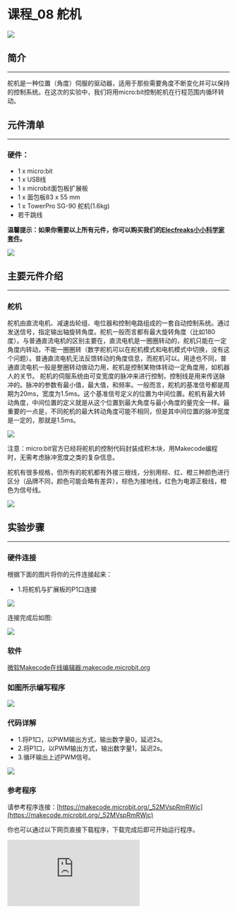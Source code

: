 ﻿# 课程_08 舵机

![](https://wiki-media-ef.oss-cn-hongkong.aliyuncs.com/docs/microbit/circuit-design/microbit-starter-kit/images/DuxosEs.jpg)

## 简介
---
舵机是一种位置（角度）伺服的驱动器，适用于那些需要角度不断变化并可以保持的控制系统。在这次的实验中，我们将用micro:bit控制舵机在行程范围内循环转动。

## 元件清单
---
### 硬件：
- 1 x micro:bit
- 1 x USB线
- 1 x microbit面包板扩展板
- 1 x 面包板83 x 55 mm
- 1 x TowerPro SG-90 舵机(1.6kg)
- 若干跳线

**温馨提示：如果你需要以上所有元件，你可以购买我们的[Elecfreaks小小科学家套件](https://item.taobao.com/item.htm?ft=t&id=597096675822)。**

![](https://wiki-media-ef.oss-cn-hongkong.aliyuncs.com/docs/microbit/circuit-design/microbit-starter-kit/images/W4tseua.jpg)

## 主要元件介绍
---
### 舵机

舵机由直流电机、减速齿轮组、电位器和控制电路组成的一套自动控制系统。通过发送信号，指定输出轴旋转角度。舵机一般而言都有最大旋转角度（比如180度）。与普通直流电机的区别主要在，直流电机是一圈圈转动的，舵机只能在一定角度内转动，不能一圈圈转（数字舵机可以在舵机模式和电机模式中切换，没有这个问题）。普通直流电机无法反馈转动的角度信息，而舵机可以。用途也不同，普通直流电机一般是整圈转动做动力用，舵机是控制某物体转动一定角度用，如机器人的关节。 舵机的伺服系统由可变宽度的脉冲来进行控制，控制线是用来传送脉冲的。脉冲的参数有最小值，最大值，和频率。一般而言，舵机的基准信号都是周期为20ms，宽度为1.5ms。这个基准信号定义的位置为中间位置。舵机有最大转动角度，中间位置的定义就是从这个位置到最大角度与最小角度的量完全一样。最重要的一点是，不同舵机的最大转动角度可能不相同，但是其中间位置的脉冲宽度是一定的，那就是1.5ms。

![](https://wiki-media-ef.oss-cn-hongkong.aliyuncs.com/docs/microbit/circuit-design/microbit-starter-kit/images/btuF5m0.jpg)

注意：micro:bit官方已经将舵机的控制代码封装成积木块，用Makecode编程时，无需考虑脉冲宽度之类的复杂信息。

舵机有很多规格，但所有的舵机都有外接三根线，分别用棕、红、橙三种颜色进行区分（品牌不同，颜色可能会略有差异），棕色为接地线，红色为电源正极线，橙色为信号线。

![](https://wiki-media-ef.oss-cn-hongkong.aliyuncs.com/docs/microbit/circuit-design/microbit-starter-kit/images/8sQBiV7.jpg)

## 实验步骤
---
### 硬件连接
根据下面的图片将你的元件连接起来：
- 1.将舵机与扩展板的P1口连接

![](https://wiki-media-ef.oss-cn-hongkong.aliyuncs.com/docs/microbit/circuit-design/microbit-starter-kit/images/csCETYN.jpg)

连接完成后如图:

![](https://wiki-media-ef.oss-cn-hongkong.aliyuncs.com/docs/microbit/circuit-design/microbit-starter-kit/images/ZaV3kW3.jpg)

### 软件

[微软Makecode在线编辑器:makecode.microbit.org](https://makecode.microbit.org/)



### 如图所示编写程序

![](https://wiki-media-ef.oss-cn-hongkong.aliyuncs.com/docs/microbit/circuit-design/microbit-starter-kit/images/case_08_01.png)

### 代码详解
- 1.将P1口，以PWM输出方式，输出数字量0，延迟2s。
- 2.将P1口，以PWM输出方式，输出数字量1，延迟2s。
- 3.循环输出上述PWM信号。

![](https://wiki-media-ef.oss-cn-hongkong.aliyuncs.com/docs/microbit/circuit-design/microbit-starter-kit/images/case_08_01.png)



### 参考程序
请参考程序连接：[https://makecode.microbit.org/_52MVspRmRWjc](https://makecode.microbit.org/_52MVspRmRWjc)

你也可以通过以下网页直接下载程序，下载完成后即可开始运行程序。



<div
    style={{
        position: 'relative',
        paddingBottom: '60%',
        overflow: 'hidden',
    }}
>
    <iframe
        src="https://makecode.microbit.org/_52MVspRmRWjc"
        frameborder="0"
        sandbox="allow-popups allow-forms allow-scripts allow-same-origin"
        style={{
            position: 'absolute',
            width: '100%',
            height: '100%',
        }}
    />
</div>

## 实验结果
---
舵机在0至180度之间来回旋转。

![](https://wiki-media-ef.oss-cn-hongkong.aliyuncs.com/docs/microbit/circuit-design/microbit-starter-kit/images/baPL7VS.gif)


## 思考
---
如果我们想用温度传感器和舵机做一个指针温度计，那么我们该如何设计电路与编程？

## 常见问题
---

## 更多信息，欢迎访问：
---
[micro:bit知识库地址](https://www.elecfreaks.com/learn-cn/)
micro:bit官方推荐供应商：[恩孚科技淘宝店](https://shop69086944.taobao.com/?spm=a230r.7195193.1997079397.2.RSthR0)
QQ技术交流群：570756726
